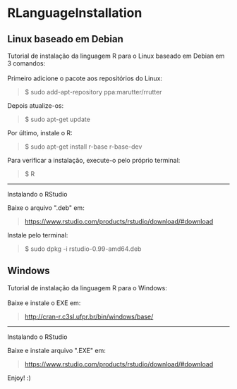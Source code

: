 # RLanguageInstallation

## Linux baseado em Debian

Tutorial de instalação da linguagem R para o Linux baseado em Debian em 3 comandos:
<br><br>
Primeiro adicione o pacote aos repositórios do Linux:
> $ sudo add-apt-repository ppa:marutter/rrutter

Depois atualize-os:
> $ sudo apt-get update 

Por último, instale o R:
> $ sudo apt-get install r-base r-base-dev 

Para verificar a instalação, execute-o pelo próprio terminal:
> $ R

<hr>

Instalando o RStudio

Baixe o arquivo ".deb" em:
> https://www.rstudio.com/products/rstudio/download/#download

Instale pelo terminal:
> $ sudo dpkg -i rstudio-0.99-amd64.deb

## Windows

Tutorial de instalação da linguagem R para o Windows:
<br><br>
Baixe e instale o EXE em:
> http://cran-r.c3sl.ufpr.br/bin/windows/base/

<hr>

Instalando o RStudio

Baixe e instale arquivo ".EXE" em:
> https://www.rstudio.com/products/rstudio/download/#download

Enjoy! :)

